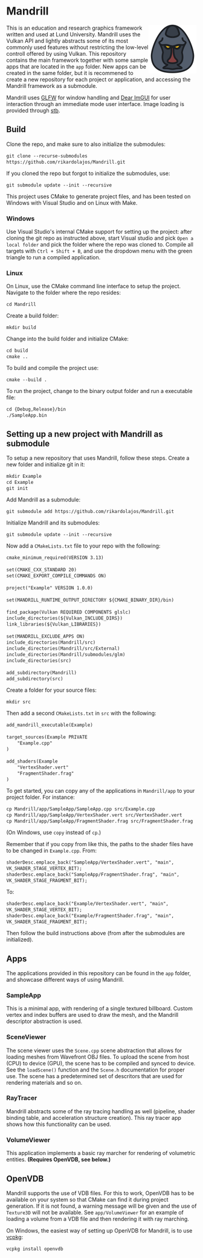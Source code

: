 # Mandrill

<img align="right" width="128" height="128" src="res/icon.png">

This is an education and research graphics framework written and used at Lund University.
Mandrill uses the Vulkan API and lightly abstracts some of its most commonly used features without restricting the low-level controll offered by using Vulkan.
This repository contains the main framework together with some sample apps that are located in the `app` folder.
New apps can be created in the same folder, but it is recommened to create a new repository for each project or application, and accessing the Mandrill framework as a submodule.

Mandrill uses [GLFW](https://github.com/glfw/glfw) for window handling and [Dear ImGUI](https://github.com/ocornut/imgui) for user interaction through an immediate mode user interface.
Image loading is provided through [stb](https://github.com/nothings/stb).

## Build

Clone the repo, and make sure to also initialize the submodules:

	git clone --recurse-submodules https://github.com/rikardolajos/Mandrill.git

If you cloned the repo but forgot to initialize the submodules, use:

	git submodule update --init --recursive

This project uses CMake to generate project files, and has been tested on Windows with Visual Studio and on Linux with Make.

### Windows

Use Visual Studio's internal CMake support for setting up the project: after cloning the git repo as instructed above, start Visual studio and pick `Open a local folder` and pick the folder where the repo was cloned to.
Compile all targets with `Ctrl + Shift + B`, and use the dropdown menu with the green triangle to run a compiled application.

### Linux
On Linux, use the CMake command line interface to setup the project.
Navigate to the folder where the repo resides:

	cd Mandrill

Create a build folder:

	mkdir build

Change into the build folder and initialize CMake:

	cd build
	cmake ..

To build and compile the project use:

	cmake --build .

To run the project, change to the binary output folder and run a executable file:

	cd {Debug,Release}/bin
	./SampleApp.bin

## Setting up a new project with Mandrill as submodule

To setup a new repository that uses Mandrill, follow these steps.
Create a new folder and initialize git in it:

	mkdir Example
	cd Example
	git init

Add Mandrill as a submodule:

	git submodule add https://github.com/rikardolajos/Mandrill.git

Initialize Mandrill and its submodules:

	git submodule update --init --recursive

Now add a `CMakeLists.txt` file to your repo with the following:

	cmake_minimum_required(VERSION 3.13)

	set(CMAKE_CXX_STANDARD 20)
	set(CMAKE_EXPORT_COMPILE_COMMANDS ON)

	project("Example" VERSION 1.0.0)

	set(MANDRILL_RUNTIME_OUTPUT_DIRECTORY ${CMAKE_BINARY_DIR}/bin)

	find_package(Vulkan REQUIRED COMPONENTS glslc)
	include_directories(${Vulkan_INCLUDE_DIRS})
	link_libraries(${Vulkan_LIBRARIES})

	set(MANDRILL_EXCLUDE_APPS ON)
	include_directories(Mandrill/src)
	include_directories(Mandrill/src/External)
	include_directories(Mandrill/submodules/glm)
	include_directories(src)

	add_subdirectory(Mandrill)
	add_subdirectory(src)

Create a folder for your source files:

	mkdir src

Then add a second `CMakeLists.txt` in `src` with the following:

	add_mandrill_executable(Example)

	target_sources(Example PRIVATE
		"Example.cpp"
	)

	add_shaders(Example
		"VertexShader.vert"
		"FragmentShader.frag"
	)

To get started, you can copy any of the applications in `Mandrill/app` to your project folder.
For instance:
	
	cp Mandrill/app/SampleApp/SampleApp.cpp src/Example.cpp
	cp Mandrill/app/SampleApp/VertexShader.vert src/VertexShader.vert
	cp Mandrill/app/SampleApp/FragmentShader.frag src/FragmentShader.frag

(On Windows, use `copy` instead of `cp`.)

Remember that if you copy from like this, the paths to the shader files have to be changed in `Example.cpp`.
From:

	shaderDesc.emplace_back("SampleApp/VertexShader.vert", "main", VK_SHADER_STAGE_VERTEX_BIT);
	shaderDesc.emplace_back("SampleApp/FragmentShader.frag", "main", VK_SHADER_STAGE_FRAGMENT_BIT);

To:

	shaderDesc.emplace_back("Example/VertexShader.vert", "main", VK_SHADER_STAGE_VERTEX_BIT);
	shaderDesc.emplace_back("Example/FragmentShader.frag", "main", VK_SHADER_STAGE_FRAGMENT_BIT);

Then follow the build instructions above (from after the submodules are initialized).

## Apps

The applications provided in this repository can be found in the `app` folder, and showcase different ways of using Mandrill.

### SampleApp

This is a minimal app, with rendering of a single textured billboard.
Custom vertex and index buffers are used to draw the mesh, and the Mandrill descriptor abstraction is used. 

### SceneViewer

The scene viewer uses the `Scene.cpp` scene abstraction that allows for loading meshes from Wavefront OBJ files.
To upload the scene from host (CPU) to device (GPU), the scene has to be compiled and synced to device.
See the `loadScene()` function and the `Scene.h` documentation for proper use.
The scene has a predetermined set of descritors that are used for rendering materials and so on.

### RayTracer

Mandrill abstracts some of the ray tracing handling as well (pipeline, shader binding table, and acceleration structure creation).
This ray tracer app shows how this functionality can be used.

### VolumeViewer

This application implements a basic ray marcher for rendering of volumetric entities.
**(Requires OpenVDB, see below.)**

## OpenVDB

Mandrill supports the use of VDB files.
For this to work, OpenVDB has to be available on your system so that CMake can find it during project generation.
If it is not found, a warning message will be given and the use of `Texture3D` will not be available.
See `app/VolumeViewer` for an example of loading a volume from a VDB file and then rendering it with ray marching.

On Windows, the easiest way of setting up OpenVDB for Mandrill, is to use [vcpkg](https://github.com/microsoft/vcpkg):

	vcpkg install openvdb
